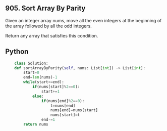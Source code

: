 ## 905. Sort Array By Parity
Given an integer array nums, move all the even integers at the beginning of the array followed by all the odd integers.

Return any array that satisfies this condition.

## Python

```python
	class Solution:
    def sortArrayByParity(self, nums: List[int]) -> List[int]:
        start=0
        end=len(nums)-1
        while(start<=end):
            if(nums[start]%2==0):
                start+=1
            else:
                if(nums[end]%2==0):
                    t=nums[end]
                    nums[end]=nums[start]
                    nums[start]=t
                end-=1
        return nums
```

